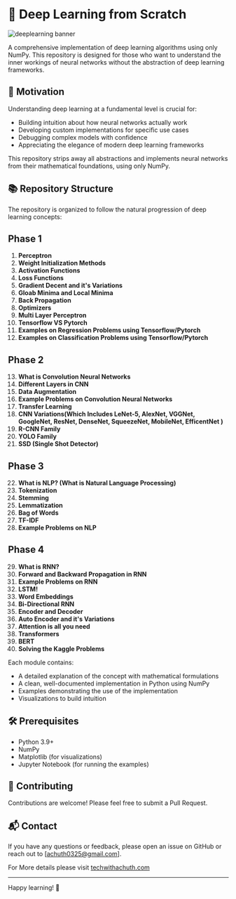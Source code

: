 # 🧠 Deep Learning from Scratch


<img src="https://static.vecteezy.com/system/resources/previews/009/373/463/non_2x/deep-learning-word-concepts-dark-blue-banner-neural-network-machine-learning-infographics-with-icons-on-color-background-isolated-typography-illustration-with-text-vector.jpg" alt="deeplearning banner" />


A comprehensive implementation of deep learning algorithms using only NumPy. This repository is designed for those who want to understand the inner workings of neural networks without the abstraction of deep learning frameworks.

## 🎯 Motivation

Understanding deep learning at a fundamental level is crucial for:
- Building intuition about how neural networks actually work
- Developing custom implementations for specific use cases
- Debugging complex models with confidence
- Appreciating the elegance of modern deep learning frameworks

This repository strips away all abstractions and implements neural networks from their mathematical foundations, using only NumPy.

## 📚 Repository Structure

The repository is organized to follow the natural progression of deep learning concepts:

## Phase 1 

1. **Perceptron**
2. **Weight Initialization Methods**
3. **Activation Functions**
4. **Loss Functions**
5. **Gradient Decent and it's Variations**
6. **Gloab Minima and Local Minima**
7. **Back Propagation**
8. **Optimizers**
9. **Multi Layer Perceptron**
10. **Tensorflow VS Pytorch**
11. **Examples on Regression Problems using Tensorflow/Pytorch**
12. **Examples on Classification Problems using Tensorflow/Pytorch**

## Phase 2

13. **What is Convolution Neural Networks**
14. **Different Layers in CNN**
15. **Data Augmentation**
16. **Example Problems on Convolution Neural Networks**
17. **Transfer Learning**
18. **CNN Variations(Which Includes LeNet-5, AlexNet, VGGNet, GoogleNet, ResNet, DenseNet, SqueezeNet, MobileNet, EfficentNet )**
19. **R-CNN Family**
20. **YOLO Family**
21. **SSD (Single Shot Detector)**

## Phase 3

22. **What is NLP? (What is Natural Language Processing)**
23. **Tokenization**
24. **Stemming**
25. **Lemmatization**
26. **Bag of Words**
27. **TF-IDF**
28. **Example Problems on NLP**


## Phase 4

29. **What is RNN?**
30. **Forward and Backward Propagation in RNN**
31. **Example Problems on RNN**
32. **LSTM!**
33. **Word Embeddings**
34. **Bi-Directional RNN**
35. **Encoder and Decoder**
36. **Auto Encoder and it's Variations**
37. **Attention is all you need**
38. **Transformers**
39. **BERT**
40. **Solving the Kaggle Problems**

Each module contains:
- A detailed explanation of the concept with mathematical formulations
- A clean, well-documented implementation in Python using NumPy
- Examples demonstrating the use of the implementation
- Visualizations to build intuition

## 🛠️ Prerequisites

- Python 3.9+
- NumPy
- Matplotlib (for visualizations)
- Jupyter Notebook (for running the examples)

## 🤝 Contributing

Contributions are welcome! Please feel free to submit a Pull Request.

## 📬 Contact

If you have any questions or feedback, please open an issue on GitHub or reach out to [achuth0325@gmail.com].

For More details please visit [techwithachuth.com](https://www.techwithachuth.com/) 

---

Happy learning! 🚀
